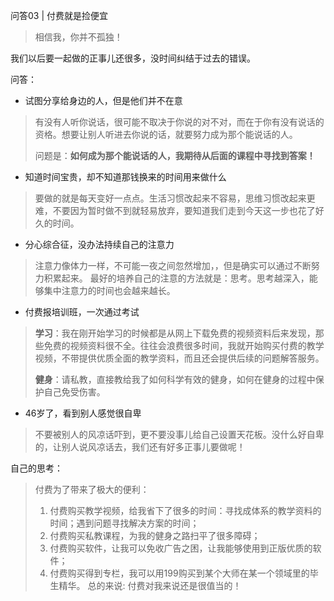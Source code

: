 问答03 | 付费就是捡便宜

> 相信我，你并不孤独！

我们以后要一起做的正事儿还很多，没时间纠结于过去的错误。

问答：

* 试图分享给身边的人，但是他们并不在意
> 有没有人听你说话，很可能不取决于你说的对不对，而在于你有没有说话的资格。想要让别人听进去你说的话，就要努力成为那个能说话的人。
> 
>问题是：**如何成为那个能说话的人，我期待从后面的课程中寻找到答案！**

* 知道时间宝贵，却不知道那钱换来的时间用来做什么
> 要做的就是每天变好一点点。生活习惯改起来不容易，思维习惯改起来更难，不要因为暂时做不到就轻易放弃，要知道我们走到今天这一步也花了好久的时间。

* 分心综合征，没办法持续自己的注意力
> 注意力像体力一样，不可能一夜之间忽然增加，，但是确实可以通过不断努力积累起来。
> 最好的培养自己的注意的方法就是：思考。思考越深入，能够集中注意力的时间也会越来越长。


* 付费报培训班，一次通过考试
> **学习**：我在刚开始学习的时候都是从网上下载免费的视频资料后来发现，那些免费的视频资料很不全。往往会浪费很多时间，我就开始购买付费的教学视频，不带提供优质全面的教学资料，而且还会提供后续的问题解答服务。
> 
> **健身**：请私教，直接教给我了如何科学有效的健身，如何在健身的过程中保护自己免受伤害。

* 46岁了，看到别人感觉很自卑 
> 不要被别人的风凉话吓到，更不要没事儿给自己设置天花板。没什么好自卑的，让别人说风凉话去，我们还有好多正事儿要做呢！

自己的思考：

> 付费为了带来了极大的便利：
> 
> 1. 付费购买教学视频，给我省下了很多的时间：寻找成体系的教学资料的时间；遇到问题寻找解决方案的时间；
> 2. 付费购买私教课程，为我的健身之路扫平了很多障碍；
> 3. 付费购买软件，让我可以免收广告之困，让我能够使用到正版优质的软件；
> 4. 付费购买得到专栏，我可以用199购买到某个大师在某一个领域里的毕生精华。
> 总的来说: 付费对我来说还是很值当的！

